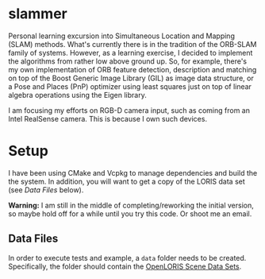 # slammer

Personal learning excursion into Simultaneous Location and Mapping (SLAM) methods. What's currently there 
is in the tradition of the ORB-SLAM family of systems. However, as a learning exercise, I decided to 
implement the algorithms from rather low above ground up. So, for example, there's my own implementation 
of ORB feature detection, description and matching on top of the Boost Generic Image Library (GIL) as image 
data structure, or a Pose and Places (PnP) optimizer using least squares just on top of linear algebra 
operations using the Eigen library.

I am focusing my efforts on RGB-D camera input, such as coming from an Intel RealSense camera. This is 
because I own such devices.

# Setup

I have been using CMake and Vcpkg to manage dependencies and build the the system. In addition, you will 
want to get a copy of the LORIS data set (see _Data Files_ below). 

__Warning:__ I am still in the middle of completing/reworking the initial version, so maybe hold off for a 
while until you try this code. Or shoot me an email.

## Data Files

In order to execute tests and example, a `data` folder needs to be created. Specifically, the folder should
contain the [OpenLORIS Scene Data Sets](https://shimo.im/docs/HhJj6XHYhdRQ6jjk).
